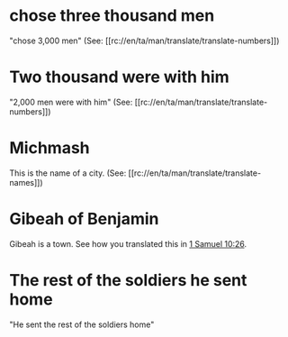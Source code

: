 # chose three thousand men

"chose 3,000 men" (See: [[rc://en/ta/man/translate/translate-numbers]])

# Two thousand were with him

"2,000 men were with him" (See: [[rc://en/ta/man/translate/translate-numbers]])

# Michmash

This is the name of a city. (See: [[rc://en/ta/man/translate/translate-names]])

# Gibeah of Benjamin

Gibeah is a town. See how you translated this in [1 Samuel 10:26](../10/26.md).

# The rest of the soldiers he sent home

"He sent the rest of the soldiers home"

